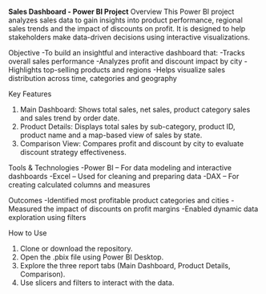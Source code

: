 **Sales Dashboard - Power BI Project**
Overview
This Power BI project analyzes sales data to gain insights into product performance, regional sales trends and the impact of discounts on profit. It is designed to help stakeholders make data-driven decisions using interactive visualizations.

Objective
-To build an insightful and interactive dashboard that:
-Tracks overall sales performance
-Analyzes profit and discount impact by city
-Highlights top-selling products and regions
-Helps visualize sales distribution across time, categories and geography

Key Features
1. Main Dashboard: Shows total sales, net sales, product category sales and sales trend by order date.
2. Product Details: Displays total sales by sub-category, product ID, product name and a map-based view of sales by state.
3. Comparison View: Compares profit and discount by city to evaluate discount strategy effectiveness.

Tools & Technologies
-Power BI – For data modeling and interactive dashboards
-Excel – Used for cleaning and preparing data
-DAX – For creating calculated columns and measures

Outcomes
-Identified most profitable product categories and cities
-Measured the impact of discounts on profit margins
-Enabled dynamic data exploration using filters

How to Use
1. Clone or download the repository.
2. Open the .pbix file using Power BI Desktop.
3. Explore the three report tabs (Main Dashboard, Product Details, Comparison).
4. Use slicers and filters to interact with the data.
